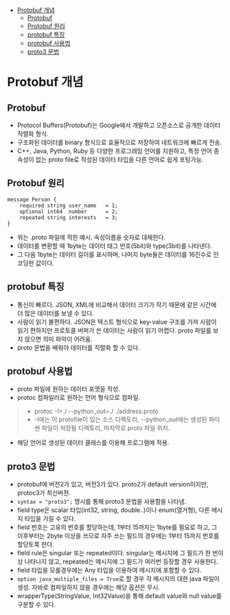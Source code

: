 - [Protobuf 개념](#protobuf-개념)
  - [Protobuf](#protobuf)
  - [Protobuf 원리](#protobuf-원리)
  - [protobuf 특징](#protobuf-특징)
  - [protobuf 사용법](#protobuf-사용법)
  - [proto3 문법](#proto3-문법)

# Protobuf 개념

## Protobuf
* Protocol Buffers(Protobuf)는 Google에서 개발하고 오픈소스로 공개한 데이터 직렬화 형식.
* 구조화된 데이터를 binary 형식으로 효율적으로 저장하여 네트워크에 빠르게 전송.
* C++, Java, Python, Ruby 등 다양한 프로그래밍 언어를 지원하고, 특정 언어 종속성이 없는 proto file로 작성된 데이터 타입을 다른 언어로 쉽게 포팅가능.

## Protobuf 원리
```
message Person {
    required string user_name   = 1;
    optional int64  number      = 2;
    repeated string interests   = 3;
}
```
* 위는 .proto 파일에 적힌 예시. 속성이름을 숫자로 대체한다.
* 데이터를 변환할 때 1byte는 데이터 태그 번호(5bit)와 type(3bit)를 나타낸다.
* 그 다음 1byte는 데이터 길이를 표시하며, 나머지 byte들은 데이터를 16진수로 인코딩한 값이다.

## protobuf 특징
* 통신이 빠르다. JSON, XML에 비교해서 데이터 크기가 작기 때문에 같은 시간에 더 많은 데이터를 보낼 수 있다.
* 사람이 읽기 불편하다. JSON은 텍스트 형식으로 key-value 구조를 가져 사람이 읽기 편하지만 프로토콜 버퍼가 쓴 데이터는 사람이 읽기 어렵다. proto 파일를 보지 않으면 의미 파악이 어려움.
* proto 문법을 배워야 데이터를 직렬화 할 수 있다.

## protobuf 사용법
* proto 파일에 원하는 데이터 포맷을 작성.
* protoc 컴파일러로 원하는 언어 형식으로 컴파일.
> * protoc -I=./ --python_out=./ ./address.proto
> * -I에는 이 protofile이 있는 소스 디렉토리, --python_out에는 생성된 파이썬 파일이 저장될 디렉토리, 마지막로 proto 파일 위치.
* 해당 언어로 생성된 데이터 클래스를 이용해 프로그램에 적용.

## proto3 문법
* protobuf에 버전2가 있고, 버전3가 있다. proto2가 default version이지만, protoc3가 최신버젼.
* `syntax = "proto3";` 명시를 통해 proto3 문법을 사용함을 나타냄.
* field type은 scalar 타입(int32, string, double..)이나 enum(열거형), 다른 메시지 타입을 가질 수 있다.
* field 번호는 고유의 번호를 할당하는데, 1부터 15까지는 1byte를 필요로 하고, 그 이후부터는 2byte 이상을 쓰므로 자주 쓰는 필드의 경우에는 1부터 15까지 번호를 할당토록 한다.
* field rule은 singular 또는 repeated이다. singular는 메시지에 그 필드가 한 번이상 나타나지 않고, repeated는 메시지에 그 필드가 여러번 등장할 경우 사용한다.
* field 타입을 모를경우에는 Any 타입을 이용하여 메시지에 포함할 수 있다.  
* `option java_multiple_files = True`로 할 경우 각 메시지의 대한 java 파일이 생성. 자바로 컴파일하지 않을 경우에는 해당 옵션은 무시.  
* wrapperType(StringValue, Int32Value)을 통해 default value와 null value를 구분할 수 있다.